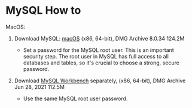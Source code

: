 # MySQL How to

MacOS:

1. Download MySQL: [macOS](https://dev.mysql.com/downloads/mysql/) (x86, 64-bit), DMG Archive	8.0.34	124.2M
   - Set a password for the MySQL root user. This is an important security step. The root user in MySQL has full access to all databases and tables, so it's crucial to choose a strong, secure password.

3. Download [MySQL Workbench](https://downloads.mysql.com/archives/workbench/) separately, (x86, 64-bit), DMG Archive	Jun 28, 2021	112.5M	
	
   - Use the same MySQL root user password.
